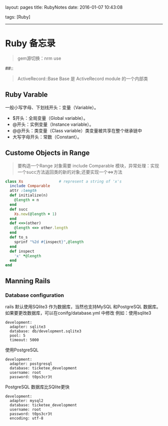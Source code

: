 layout: pages
title: RubyNotes
date: 2016-01-07 10:43:08

tags: [Ruby]

---

# Ruby 备忘录

> gem源切换：nrm use

##:: 

> ActiveRecord::Base Base 是 ActiveRecord module 的一个内部类 

## Ruby Varable

一般小写字母、下划线开头：变量（Variable）。
* $开头：全局变量（Global variable）。
* @开头：实例变量（Instance variable）。
* @@开头：类变量（Class variable）类变量被共享在整个继承链中
* 大写字母开头：常数（Constant）。

## Custome Objects in Range

>要构造一个Range 对象需要 include Comparable 模块，异常处理：实现一个succ方法返回类的新的对象;还要实现一个<=>方法  

```ruby
class Xs                # represent a string of 'x's
  include Comparable
  attr :length
  def initialize(n)
    @length = n
  end
  def succ
    Xs.new(@length + 1)
  end
  def <=>(other)
    @length <=> other.length
  end
  def to_s
    sprinf "%2d #{inspect}",@length
  end
  def inspect
    'x' *@length
  end
end
```
## Manning Rails
### Database configuration
rails 默认使用SQlite3 作为数据库，当然也支持MySQL 和PostgreSQL 数据库。
如果要更改数据库，可以在conifg/database.yml 中修改
例如：使用sqlite3
```rails
development:
  adapter: sqlite3
  database: db/development.sqlite3
  pool: 5
  timeout: 5000
```
使用PostgreSQL
```rails
development:
  adapter: postgresql
  database: ticketee_development
  username: root
  password: t0ps3cr3t
```
PostgreSQL 数据库比SQlite更快

```rails
development:
  adapter: mysql2
  database: ticketee_development
  username: root
  password: t0ps3cr3t
  encoding: utf-8
```
